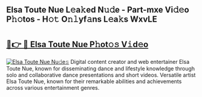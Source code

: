## Elsa Toute Nue L𝚎a𝚔ed N𝚞𝚍e - Part-mxe Vi𝚍𝚎o P𝚑𝚘tos - H𝚘𝚝 O𝚗𝚕yf𝚊ns L𝚎a𝚔s WxvLE

# <h2><a href="http://kf9kdm.oniu.top/?m=Elsa+Toute+Nue">🔗👉 🔴 Elsa Toute Nue P𝚑ot𝚘𝚜 V𝚒d𝚎o</a></h2>

[![Elsa Toute Nue Nu𝚍e𝚜](https://i.imgur.com/0qMVB7G.gif)](http://kf9kdm.oniu.top/?m=Elsa+Toute+Nue)
Digital content creator and web entertainer Elsa Toute Nue, known for disseminating dance and lifestyle knowledge through solo and collaborative dance presentations and short videos. Versatile artist Elsa Toute Nue, known for their remarkable abilities and achievements across various entertainment genres.  
